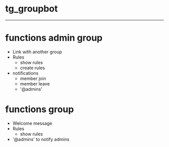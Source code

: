 # tg_groupbot
------

# functions admin group

* Link with another group
* Rules
  * show rules
  * create rules
* notifications
   * member join
   * member leave
   * '@admins'
   



# functions group
* Welcome message
* Rules
  * show rules
* '@admins' to notify admins


 
 
 
